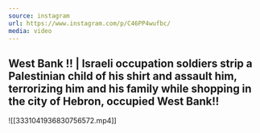 ```yaml
---
source: instagram
url: https://www.instagram.com/p/C46PP4wufbc/
media: video
---
```


## West Bank ‼️ | Israeli occupation soldiers strip a Palestinian child of his shirt and assault him, terrorizing him and his family while shopping in the city of Hebron, occupied West Bank!!

![[3331041936830756572.mp4]]

